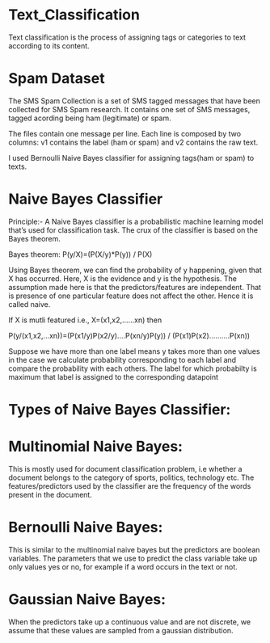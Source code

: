 # Text_Classification

Text classification is the process of assigning tags or categories to text according to its content.


# Spam Dataset

The SMS Spam Collection is a set of SMS tagged messages that have been collected for SMS Spam research. It contains one set of SMS messages, tagged acording being ham (legitimate) or spam.

The files contain one message per line. Each line is composed by two columns: v1 contains the label (ham or spam) and v2 contains the raw text.

I used Bernoulli Naive Bayes classifier for assigning tags(ham or spam) to texts.

# Naive Bayes Classifier

Principle:- A Naive Bayes classifier is a probabilistic machine learning model that’s used for classification task. The crux of the classifier is based on the Bayes theorem.

Bayes theorem: P(y/X)=(P(X/y)*P(y)) / P(X)

Using Bayes theorem, we can find the probability of y happening, given that X has occurred. Here, X is the evidence and y is the hypothesis. The assumption made here is that the predictors/features are independent. That is presence of one particular feature does not affect the other. Hence it is called naive.

If X is mutli featured i.e., X=(x1,x2,......xn) then

P(y/(x1,x2,...xn))=(P(x1/y)P(x2/y)....P(xn/y)P(y)) / (P(x1)P(x2)..........P(xn))

Suppose we have more than one label means y takes more than one values in the case we calculate probability corresponding to each label and compare the probability with each others. The label for which probabilty is maximum that label is assigned to the corresponding datapoint

# Types of Naive Bayes Classifier:

# Multinomial Naive Bayes:
This is mostly used for document classification problem, i.e whether a document belongs to the category of sports, politics, technology etc. The features/predictors used by the classifier are the frequency of the words present in the document.

# Bernoulli Naive Bayes:
This is similar to the multinomial naive bayes but the predictors are boolean variables. The parameters that we use to predict the class variable take up only values yes or no, for example if a word occurs in the text or not.

# Gaussian Naive Bayes:
When the predictors take up a continuous value and are not discrete, we assume that these values are sampled from a gaussian distribution.
